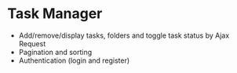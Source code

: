 # Task Manager

+ Add/remove/display tasks, folders and toggle task status by Ajax Request
+ Pagination and sorting
+ Authentication (login and register)
